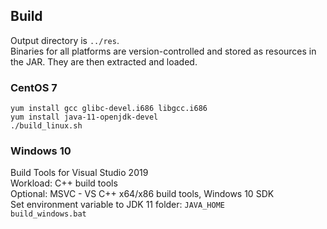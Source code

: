 ## Build

Output directory is `../res`.  
Binaries for all platforms are version-controlled and stored as resources in the JAR.
They are then extracted and loaded.

### CentOS 7

```
yum install gcc glibc-devel.i686 libgcc.i686
yum install java-11-openjdk-devel
./build_linux.sh
```

### Windows 10

Build Tools for Visual Studio 2019  
Workload: C++ build tools  
Optional: MSVC - VS C++ x64/x86 build tools, Windows 10 SDK  
Set environment variable to JDK 11 folder: `JAVA_HOME`  
`build_windows.bat`